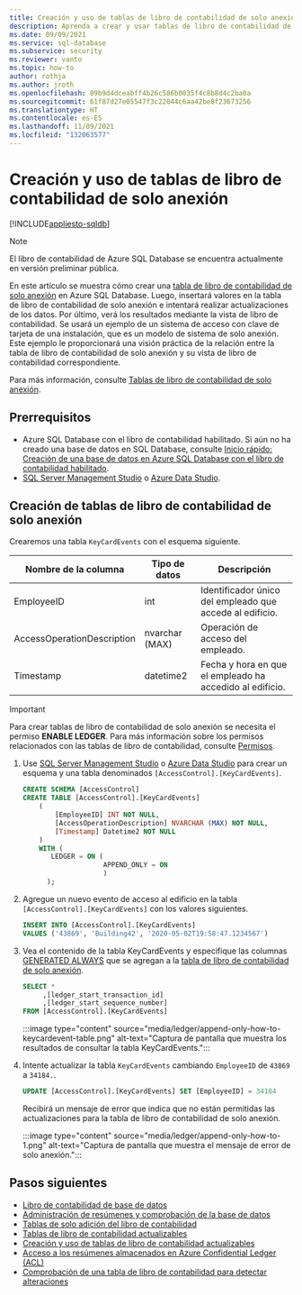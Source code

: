 ```yaml
---
title: Creación y uso de tablas de libro de contabilidad de solo anexión
description: Aprenda a crear y usar tablas de libro de contabilidad de solo anexión en Azure SQL Database.
ms.date: 09/09/2021
ms.service: sql-database
ms.subservice: security
ms.reviewer: vanto
ms.topic: how-to
author: rothja
ms.author: jroth
ms.openlocfilehash: 09b9d4dceabff4b26c586b0035f4c8b8d4c2ba0a
ms.sourcegitcommit: 61f87d27e05547f3c22044c6aa42be8f23673256
ms.translationtype: HT
ms.contentlocale: es-ES
ms.lasthandoff: 11/09/2021
ms.locfileid: "132063577"
---
```

# <a name="create-and-use-append-only-ledger-tables"></a>Creación y uso de tablas de libro de contabilidad de solo anexión

[!INCLUDE[appliesto-sqldb](../includes/appliesto-sqldb.md)]

> [!NOTE]
> El libro de contabilidad de Azure SQL Database se encuentra actualmente en versión preliminar pública.

En este artículo se muestra cómo crear una [tabla de libro de contabilidad de solo anexión](ledger-append-only-ledger-tables.md) en Azure SQL Database. Luego, insertará valores en la tabla de libro de contabilidad de solo anexión e intentará realizar actualizaciones de los datos. Por último, verá los resultados mediante la vista de libro de contabilidad. Se usará un ejemplo de un sistema de acceso con clave de tarjeta de una instalación, que es un modelo de sistema de solo anexión. Este ejemplo le proporcionará una visión práctica de la relación entre la tabla de libro de contabilidad de solo anexión y su vista de libro de contabilidad correspondiente.

Para más información, consulte [Tablas de libro de contabilidad de solo anexión](ledger-append-only-ledger-tables.md).

## <a name="prerequisites"></a>Prerrequisitos

- Azure SQL Database con el libro de contabilidad habilitado. Si aún no ha creado una base de datos en SQL Database, consulte [Inicio rápido: Creación de una base de datos en Azure SQL Database con el libro de contabilidad habilitado](ledger-create-a-single-database-with-ledger-enabled.md).
- [SQL Server Management Studio](/sql/ssms/download-sql-server-management-studio-ssms) o [Azure Data Studio](/sql/azure-data-studio/download-azure-data-studio).

## <a name="create-an-append-only-ledger-table"></a>Creación de tablas de libro de contabilidad de solo anexión

Crearemos una tabla `KeyCardEvents` con el esquema siguiente.

| Nombre de la columna | Tipo de datos | Descripción |
|--|--|--|
| EmployeeID | int | Identificador único del empleado que accede al edificio. |
| AccessOperationDescription | nvarchar (MAX) | Operación de acceso del empleado. |
| Timestamp | datetime2 | Fecha y hora en que el empleado ha accedido al edificio. |

> [!IMPORTANT]
> Para crear tablas de libro de contabilidad de solo anexión se necesita el permiso **ENABLE LEDGER**. Para más información sobre los permisos relacionados con las tablas de libro de contabilidad, consulte [Permisos](/sql/relational-databases/security/permissions-database-engine#asdbpermissions). 

1. Use [SQL Server Management Studio](/sql/ssms/download-sql-server-management-studio-ssms) o [Azure Data Studio](/sql/azure-data-studio/download-azure-data-studio) para crear un esquema y una tabla denominados `[AccessControl].[KeyCardEvents]`.

   ```sql
   CREATE SCHEMA [AccessControl] 
   CREATE TABLE [AccessControl].[KeyCardEvents]
       (
           [EmployeeID] INT NOT NULL,
           [AccessOperationDescription] NVARCHAR (MAX) NOT NULL,
           [Timestamp] Datetime2 NOT NULL
       )
       WITH (
          LEDGER = ON (
                       APPEND_ONLY = ON
                       )
         );
   ```

1. Agregue un nuevo evento de acceso al edificio en la tabla `[AccessControl].[KeyCardEvents]` con los valores siguientes.

   ```sql
   INSERT INTO [AccessControl].[KeyCardEvents]
   VALUES ('43869', 'Building42', '2020-05-02T19:58:47.1234567')
   ```

1. Vea el contenido de la tabla KeyCardEvents y especifique las columnas [GENERATED ALWAYS](/sql/t-sql/statements/create-table-transact-sql#generate-always-columns) que se agregan a la [tabla de libro de contabilidad de solo anexión](ledger-append-only-ledger-tables.md).

   ```sql
   SELECT *
        ,[ledger_start_transaction_id]
        ,[ledger_start_sequence_number]
   FROM [AccessControl].[KeyCardEvents]
   ```

   :::image type="content" source="media/ledger/append-only-how-to-keycardevent-table.png" alt-text="Captura de pantalla que muestra los resultados de consultar la tabla KeyCardEvents.":::

1. Intente actualizar la tabla `KeyCardEvents` cambiando `EmployeeID` de `43869` a `34184.`.

   ```sql
   UPDATE [AccessControl].[KeyCardEvents] SET [EmployeeID] = 34184
   ```

   Recibirá un mensaje de error que indica que no están permitidas las actualizaciones para la tabla de libro de contabilidad de solo anexión.

   :::image type="content" source="media/ledger/append-only-how-to-1.png" alt-text="Captura de pantalla que muestra el mensaje de error de solo anexión.":::

## <a name="next-steps"></a>Pasos siguientes

- [Libro de contabilidad de base de datos](ledger-database-ledger.md) 
- [Administración de resúmenes y comprobación de la base de datos](ledger-digest-management-and-database-verification.md)
- [Tablas de solo adición del libro de contabilidad](ledger-append-only-ledger-tables.md) 
- [Tablas de libro de contabilidad actualizables](ledger-updatable-ledger-tables.md)
- [Creación y uso de tablas de libro de contabilidad actualizables](ledger-how-to-updatable-ledger-tables.md)
- [Acceso a los resúmenes almacenados en Azure Confidential Ledger (ACL)](ledger-how-to-access-acl-digest.md)
- [Comprobación de una tabla de libro de contabilidad para detectar alteraciones](ledger-verify-database.md)
